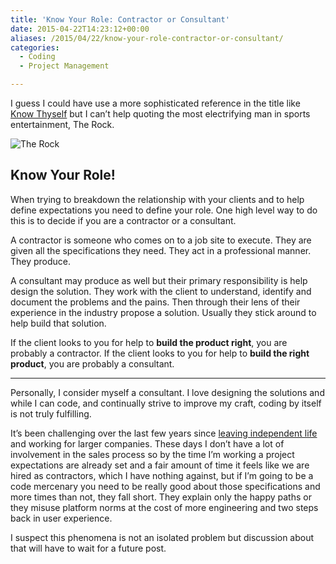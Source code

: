 ```yaml
---
title: 'Know Your Role: Contractor or Consultant'
date: 2015-04-22T14:23:12+00:00
aliases: /2015/04/22/know-your-role-contractor-or-consultant/
categories:
  - Coding
  - Project Management

---
```

I guess I could have use a more sophisticated reference in the title like [Know Thyself][1] but I can&#8217;t help quoting the most electrifying man in sports entertainment, The Rock.

![The Rock][2]

## Know Your Role!

When trying to breakdown the relationship with your clients and to help define expectations you need to define your role. One high level way to do this is to decide if you are a contractor or a consultant.

A contractor is someone who comes on to a job site to execute. They are given all the specifications they need. They act in a professional manner. They produce.

A consultant may produce as well but their primary responsibility is help design the solution. They work with the client to understand, identify and document the problems and the pains. Then through their lens of their experience in the industry propose a solution. Usually they stick around to help build that solution.

If the client looks to you for help to **build the product right**, you are probably a contractor. If the client looks to you for help to **build the right product**, you are probably a consultant.

* * *

Personally, I consider myself a consultant. I love designing the solutions and while I can code, and continually strive to improve my craft, coding by itself is not truly fulfilling.

It&#8217;s been challenging over the last few years since [leaving independent life][3] and working for larger companies. These days I don&#8217;t have a lot of involvement in the sales process so by the time I&#8217;m working a project expectations are already set and a fair amount of time it feels like we are hired as contractors, which I have nothing against, but if I&#8217;m going to be a code mercenary you need to be really good about those specifications and more times than not, they fall short. They explain only the happy paths or they misuse platform norms at the cost of more engineering and two steps back in user experience.

I suspect this phenomena is not an isolated problem but discussion about that will have to wait for a future post.

 [1]: http://en.wikipedia.org/wiki/Know_thyself
 [2]: http://mikezornek.com/media/images/the-rock.jpg "The Rock"
 [3]: http://mikezornek.com/2013/10/29/my-new-job-with-dmgctrl/